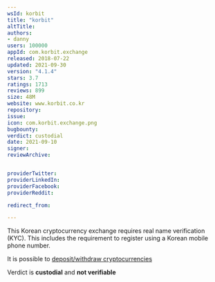 ```yaml
---
wsId: korbit
title: "korbit"
altTitle: 
authors:
- danny
users: 100000
appId: com.korbit.exchange
released: 2018-07-22
updated: 2021-09-30
version: "4.1.4"
stars: 3.7
ratings: 1713
reviews: 899
size: 48M
website: www.korbit.co.kr
repository: 
issue: 
icon: com.korbit.exchange.png
bugbounty: 
verdict: custodial
date: 2021-09-10
signer: 
reviewArchive:


providerTwitter: 
providerLinkedIn: 
providerFacebook: 
providerReddit: 

redirect_from:

---
```



This Korean cryptocurrency exchange requires real name verification (KYC). This includes the requirement to register using a Korean mobile phone number. 

It is possible to [deposit/withdraw cryptocurrencies](https://exchange.korbit.co.kr/faq/articles/?id=3zTUYk2ambpj6u4ZWhsWvJ)

Verdict is **custodial** and **not verifiable**




